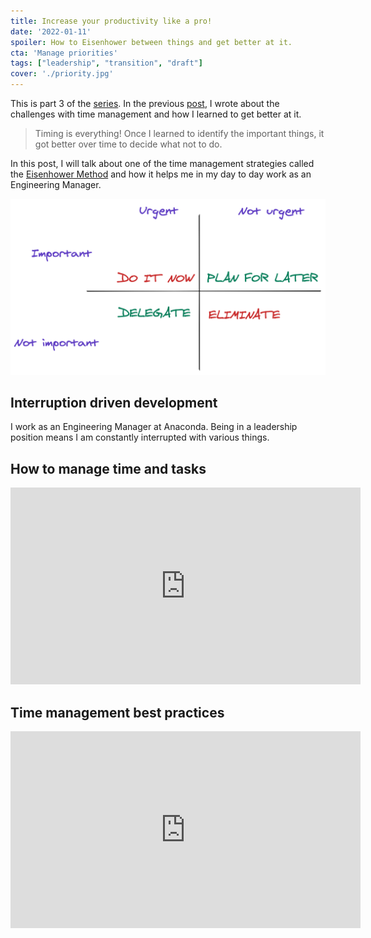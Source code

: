 ```yaml
---
title: Increase your productivity like a pro!
date: '2022-01-11'
spoiler: How to Eisenhower between things and get better at it.
cta: 'Manage priorities'
tags: ["leadership", "transition", "draft"]
cover: './priority.jpg'
---
```


This is part 3 of the [series](../tags/transition). In the previous [post](../learn-what-not-to-do), I wrote about the challenges with time management and how I learned to get better at it.

> Timing is everything! Once I learned to identify the important things, it got better over time to decide what not to do.

In this post, I will talk about one of the time management strategies called the [Eisenhower Method](https://en.wikipedia.org/wiki/Time_management) and how it helps me in my day to day work as an Engineering Manager.

![eisenhower-method](./eisenhower-method.png)

## Interruption driven development

I work as an Engineering Manager at Anaconda. Being in a leadership position means I am constantly interrupted with various things.

## How to manage time and tasks

<iframe width="560" height="315" src="https://www.youtube.com/embed/fCPvL2AVLAY" title="YouTube video player" frameborder="0" allow="accelerometer; autoplay; clipboard-write; encrypted-media; gyroscope; picture-in-picture" allowfullscreen></iframe>

## Time management best practices

<iframe width="560" height="315" src="https://www.youtube.com/embed/9aeiEvglfJk" title="YouTube video player" frameborder="0" allow="accelerometer; autoplay; clipboard-write; encrypted-media; gyroscope; picture-in-picture" allowfullscreen></iframe>